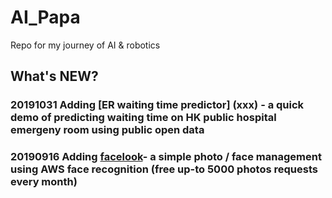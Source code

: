 # AI_Papa
Repo for my journey of AI &amp; robotics 

## What's NEW?

### 20191031 Adding [ER waiting time predictor] (xxx) - a quick demo of predicting waiting time on HK public hospital emergeny room using public open data 
### 20190916 Adding [facelook](facelook_photo_management)- a simple photo / face management using AWS face recognition (free up-to 5000 photos requests every month)
